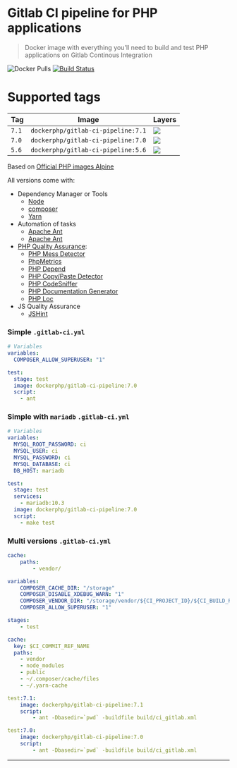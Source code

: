 Gitlab CI pipeline for PHP applications
========================
> Docker image with everything you'll need to build and test PHP applications on Gitlab Continous Integration

![Docker Pulls](https://img.shields.io/docker/pulls/dockerphp/gitlab-ci-pipeline.svg)
[![Build Status](https://travis-ci.org/php-docker/gitlab-ci-pipeline.svg?branch=master)](https://travis-ci.org/php-docker/gitlab-ci-pipeline)

# Supported tags
| Tag | Image | Layers |
| --- | --- |  --- |
| ```7.1```| ```dockerphp/gitlab-ci-pipeline:7.1``` | [![](https://images.microbadger.com/badges/image/dockerphp/gitlab-ci-pipeline:7.1.svg)](https://microbadger.com/images/dockerphp/gitlab-ci-pipeline:7.1)| 
| ```7.0```| ```dockerphp/gitlab-ci-pipeline:7.0``` | [![](https://images.microbadger.com/badges/image/dockerphp/gitlab-ci-pipeline:7.0.svg)](https://microbadger.com/images/dockerphp/gitlab-ci-pipeline:7.0)|
| ```5.6```| ```dockerphp/gitlab-ci-pipeline:5.6``` | [![](https://images.microbadger.com/badges/image/dockerphp/gitlab-ci-pipeline:5.6.svg)](https://microbadger.com/images/dockerphp/gitlab-ci-pipeline:5.6)|

Based on [Official PHP images Alpine](https://hub.docker.com/_/php/)

All versions come with:
* Dependency Manager or Tools
    * [Node][nodejs]
    * [composer][composer]
    * [Yarn][yarn]
* Automation of tasks
    * [Apache Ant][apache_ant]
    * [Apache Ant][apache_ant]
* [PHP Quality Assurance][phpqa]:
    * [PHP Mess Detector][phpmd]
    * [PhpMetrics][phpmetric]
    * [PHP Depend][pdepend]
    * [PHP Copy/Paste Detector][phpcpd]
    * [PHP CodeSniffer][phpcs]
    * [PHP Documentation Generator][phpdox]
    * [PHP Loc][phploc]
* JS Quality Assurance
    * [JSHint][jshint]

### Simple `.gitlab-ci.yml`

```yaml
# Variables
variables:
  COMPOSER_ALLOW_SUPERUSER: "1"

test:
  stage: test
  image: dockerphp/gitlab-ci-pipeline:7.0
  script:
    - ant 
```

### Simple with `mariadb` `.gitlab-ci.yml`

```yaml
# Variables
variables:
  MYSQL_ROOT_PASSWORD: ci
  MYSQL_USER: ci
  MYSQL_PASSWORD: ci
  MYSQL_DATABASE: ci
  DB_HOST: mariadb

test:
  stage: test
  services:
    - mariadb:10.3
  image: dockerphp/gitlab-ci-pipeline:7.0
  script:
    - make test 
```

### Multi versions `.gitlab-ci.yml`

```yaml
cache:
    paths:
        - vendor/

variables:
    COMPOSER_CACHE_DIR: "/storage"
    COMPOSER_DISABLE_XDEBUG_WARN: "1"
    COMPOSER_VENDOR_DIR: "/storage/vendor/${CI_PROJECT_ID}/${CI_BUILD_REF_NAME}"
    COMPOSER_ALLOW_SUPERUSER: "1"

stages:
    - test

cache:
  key: $CI_COMMIT_REF_NAME
  paths:
    - vendor
    - node_modules
    - public
    - ~/.composer/cache/files
    - ~/.yarn-cache

test:7.1:
    image: dockerphp/gitlab-ci-pipeline:7.1
    script:
        - ant -Dbasedir=`pwd` -buildfile build/ci_gitlab.xml

test:7.0:
    image: dockerphp/gitlab-ci-pipeline:7.0
    script:
        - ant -Dbasedir=`pwd` -buildfile build/ci_gitlab.xml
```

---

[docker_hub]: https://hub.docker.com/_/php/
[composer]: https://getcomposer.org/
[nodejs]: https://nodejs.org/en/
[yarn]: https://yarnpkg.com
[apache_ant]: http://ant.apache.org/
[phpqa]: https://phpqa.io/
[phpmd]: https://phpmd.org/
[phpmetric]: http://www.phpmetrics.org/
[pdepend]: https://pdepend.org/
[phpcpd]: https://github.com/sebastianbergmann/phpcpd
[phpcs]: https://github.com/squizlabs/PHP_CodeSniffer
[phpdox]: http://phpdox.de/
[phploc]: https://github.com/sebastianbergmann/phploc
[jshint]: http://jshint.com